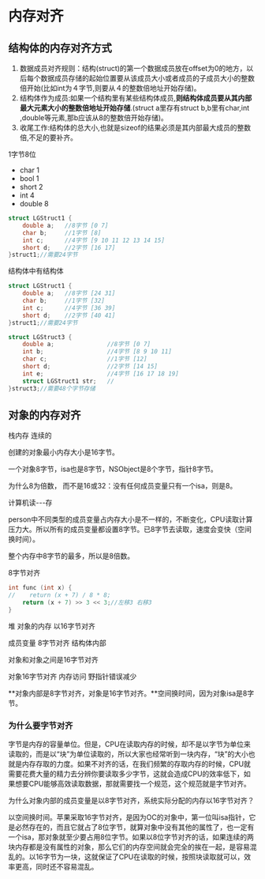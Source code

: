 # 内存对⻬

## 结构体的内存对⻬⽅式

1. 数据成员对⻬规则：结构(struct)的第⼀个数据成员放在offset为0的地⽅，以后每个数据成员存储的起始位置要从该成员⼤⼩或者成员的⼦成员⼤⼩的整数倍开始(⽐如int为４字节,则要从４的整数倍地址开始存储)。 
2. 结构体作为成员:如果⼀个结构⾥有某些结构体成员,**则结构体成员要从其内部最⼤元素⼤⼩的整数倍地址开始存储**.(struct a⾥存有struct b,b⾥有char,int ,double等元素,那b应该从8的整数倍开始存储)。 
3. 收尾⼯作:结构体的总⼤⼩,也就是sizeof的结果必须是其内部最⼤成员的整数倍,不⾜的要补⻬。

1字节8位

- char 1
- bool 1
- short 2
- int 4
- double 8

```c++
struct LGStruct1 {
    double a;   //8字节 [0 7]
    char b;     //1字节 [8]
    int c;      //4字节 [9 10 11 12 13 14 15]
    short d;    //2字节 [16 17]
}struct1;//需要24字节
```

结构体中有结构体

```c++
struct LGStruct1 {
    double a;   //8字节 [24 31]
    char b;     //1字节 [32]
    int c;      //4字节 [36 39]
    short d;    //2字节 [40 41]
}struct1;//需要24字节

struct LGStruct3 {
    double a;               //8字节 [0 7]
    int b;                  //4字节 [8 9 10 11]
    char c;                 //1字节 [12]
    short d;                //2字节 [14 15]
    int e;                  //4字节 [16 17 18 19]
    struct LGStruct1 str;   //
}struct3;//需要48个字节存储
```

## 对象的内存对齐

栈内存 连续的

创建的对象最小内存大小是16字节。

一个对象8字节，isa也是8字节，NSObject是8个字节，指针8字节。

为什么8为倍数， 而不是16或32：没有任何成员变量只有一个isa，则是8。

计算机读---存

person中不同类型的成员变量占内存大小是不一样的，不断变化，CPU读取计算压力大。所以所有的成员变量都设置8字节。已8字节去读取，速度会变快（空间换时间）。

整个内存中8字节的最多，所以是8倍数。

8字节对齐

```c++
int func (int x) {
//    return (x + 7) / 8 * 8;
    return (x + 7) >> 3 << 3;//左移3 右移3
}
```

堆 对象的内存 以16字节对齐

成员变量 8字节对齐 结构体内部

对象和对象之间是16字节对齐

对象16字节对齐 内存访问 野指针错误减少

**对象内部是8字节对齐，对象是16字节对齐。**空间换时间，因为对象isa是8字节。

### 为什么要字节对⻬

字节是内存的容量单位。但是，CPU在读取内存的时候，却不是以字节为单位来读取的，⽽是以“块”为单位读取的，所以⼤家也经常听到⼀块内存，“块”的⼤⼩也就是内存存取的⼒度。如果不对⻬的话，在我们频繁的存取内存的时候，CPU就需要花费⼤量的精⼒去分辨你要读取多少字节，这就会造成CPU的效率低下，如果想要CPU能够⾼效读取数据，那就需要找⼀个规范，这个规范就是字节对⻬。

为什么对象内部的成员变量是以8字节对⻬，系统实际分配的内存以16字节对⻬？

以空间换时间。苹果采取16字节对⻬，是因为OC的对象中，第⼀位叫isa指针，它是必然存在的，⽽且它就占了8位字节，就算对象中没有其他的属性了，也⼀定有⼀个isa，那对象就⾄少要占⽤8位字节。如果以8位字节对⻬的话，如果连续的两块内存都是没有属性的对象，那么它们的内存空间就会完全的挨在⼀起，是容易混乱的。以16字节为⼀块，这就保证了CPU在读取的时候，按照块读取就可以，效率更⾼，同时还不容易混乱。

